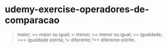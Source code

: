 # udemy-exercise-operadores-de-comparacao
> maior; >= maior ou igual; &lt; menor;  &lt;= menor ou igual; == igualdade; === igualdade estrita; != diferente; !== diferente estrito.
